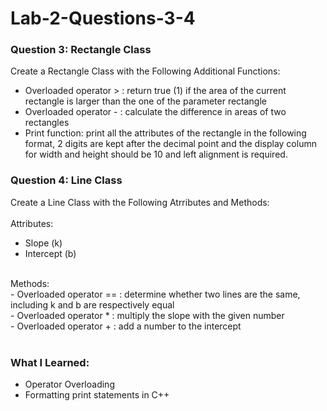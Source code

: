 # Lab-2-Questions-3-4
### Question 3: Rectangle Class
Create a Rectangle Class with the Following Additional Functions: <br/>
- Overloaded operator > : return true (1) if the area of the current rectangle is larger than the one of the parameter rectangle <br/>
- Overloaded operator - : calculate the difference in areas of two rectangles <br/>
- Print function: print all the attributes of the rectangle in the following format, 2 digits are kept after the decimal point and the display column for width and height should be 10 and left alignment is required. <br/>
### Question 4: Line Class
Create a Line Class with the Following Atrributes and Methods: <br/>
<br/>
Attributes:<br/>
- Slope (k) <br/>
- Intercept (b) <br/>
<br/>
Methods: <br/>
- Overloaded operator == : determine whether two lines are the same, including k and b are respectively equal <br/>
- Overloaded operator * : multiply the slope with the given number <br/>
- Overloaded operator + : add a number to the intercept <br/>
<br/>

### What I Learned:
- Operator Overloading
- Formatting print statements in C++
